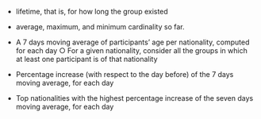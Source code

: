 - lifetime, that is, for how long the group existed
- average, maximum, and minimum cardinality so far.

- A 7 days moving average of participants’ age per nationality, computed for each day
○ For a given nationality, consider all the groups in which at least one participant is of that
nationality
- Percentage increase (with respect to the day before) of the 7 days moving average, for each day
- Top nationalities with the highest percentage increase of the seven days moving average, for each day